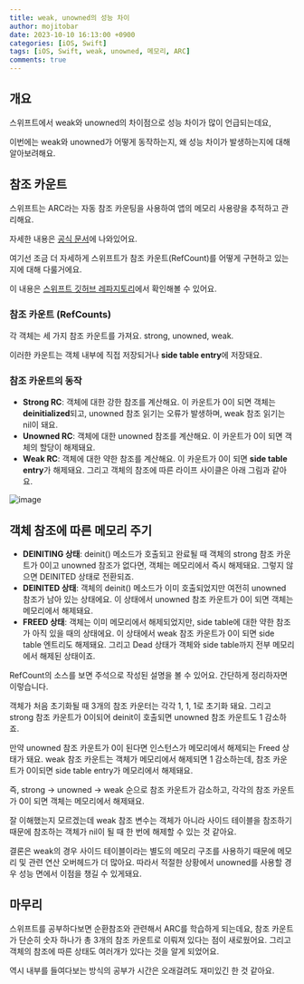 ```yaml
---
title: weak, unowned의 성능 차이
author: mojitobar
date: 2023-10-10 16:13:00 +0900
categories: [iOS, Swift]
tags: [iOS, Swift, weak, unowned, 메모리, ARC]
comments: true
---
```


## 개요

스위프트에서 weak와 unowned의 차이점으로 성능 차이가 많이 언급되는데요,

이번에는 weak와 unowned가 어떻게 동작하는지, 왜 성능 차이가 발생하는지에 대해 알아보려해요.

## 참조 카운트

스위프트는 ARC라는 자동 참조 카운팅을 사용하여 앱의 메모리 사용량을 추적하고 관리해요.

자세한 내용은 [공식 문서](https://docs.swift.org/swift-book/documentation/the-swift-programming-language/automaticreferencecounting/)에 나와있어요.

여기선 조금 더 자세하게 스위프트가 참조 카운트(RefCount)를 어떻게 구현하고 있는지에 대해 다룰거에요.

이 내용은 [스위프트 깃허브 레파지토리](https://github.com/apple/swift/blob/main/stdlib/public/SwiftShims/swift/shims/RefCount.h)에서 확인해볼 수 있어요.

### 참조 카운트 (RefCounts)

각 객체는 세 가지 참조 카운트를 가져요. strong, unowned, weak.

이러한 카운트는 객체 내부에 직접 저장되거나 **side table entry**에 저장돼요.

### 참조 카운트의 동작

- **Strong RC**: 객체에 대한 강한 참조를 계산해요. 이 카운트가 0이 되면 객체는 **deinitialized**되고, unowned 참조 읽기는 오류가 발생하며, weak 참조 읽기는 nil이 돼요.
- **Unowned RC**: 객체에 대한 unowned 참조를 계산해요. 이 카운트가 0이 되면 객체의 할당이 해제돼요.
- **Weak RC**: 객체에 대한 약한 참조를 계산해요. 이 카운트가 0이 되면 **side table entry**가 해제돼요. 그리고 객체의 참조에 따른 라이프 사이클은 아래 그림과 같아요.

![image](https://github.com/MojitoBar/MojitoBar.github.io/assets/16567811/e753729b-a4e2-4c2d-9cda-5b6c533a66d5)

## 객체 참조에 따른 메모리 주기

- **DEINITING 상태**: deinit() 메소드가 호출되고 완료될 때 객체의 strong 참조 카운트가 0이고 unowned 참조가 없다면, 객체는 메모리에서 즉시 해제돼요. 그렇지 않으면 DEINITED 상태로 전환되죠.
- **DEINITED 상태**: 객체의 deinit() 메소드가 이미 호출되었지만 여전히 unowned 참조가 남아 있는 상태에요. 이 상태에서 unowned 참조 카운트가 0이 되면 객체는 메모리에서 해제돼요.
- **FREED 상태**: 객체는 이미 메모리에서 해제되었지만, side table에 대한 약한 참조가 아직 있을 때의 상태에요. 이 상태에서 weak 참조 카운트가 0이 되면 side table 엔트리도 해제돼요. 그리고 Dead 상태가 객체와 side table까지 전부 메모리에서 해제된 상태이죠.

RefCount의 소스를 보면 주석으로 작성된 설명을 볼 수 있어요. 간단하게 정리하자면 이렇습니다.

객체가 처음 초기화될 때 3개의 참조 카운터는 각각 1, 1, 1로 초기화 돼요.
그리고 strong 참조 카운트가 0이되어 deinit이 호출되면 unowned 참조 카운트도 1 감소하죠.

만약 unowned 참조 카운트가 0이 된다면 인스턴스가 메모리에서 해제되는 Freed 상태가 돼요.
weak 참조 카운트는 객체가 메모리에서 해제되면 1 감소하는데, 참조 카운트가 0이되면 side table entry가 메모리에서 해제돼요.

즉, strong -> unowned -> weak 순으로 참조 카운트가 감소하고, 각각의 참조 카운트가 0이 되면 객체는 메모리에서 해제돼요.

잘 이해했는지 모르겠는데 weak 참조 변수는 객체가 아니라 사이드 테이블을 참조하기 때문에 참조하는 객체가 nil이 될 때 한 번에 해제할 수 있는 것 같아요.

결론은 weak의 경우 사이드 테이블이라는 별도의 메모리 구조를 사용하기 때문에 메모리 및 관련 연산 오버헤드가 더 많아요.
따라서 적절한 상황에서 unowned를 사용할 경우 성능 면에서 이점을 챙길 수 있게돼요.

## 마무리

스위프트를 공부하다보면 순환참조와 관련해서 ARC를 학습하게 되는데요, 참조 카운트가 단순히 숫자 하나가 총 3개의 참조 카운트로 이뤄져 있다는 점이 새로웠어요. 그리고 객체의 참조에 따른 상태도 여러개가 있다는 것을 알게 되었어요.

역시 내부를 들여다보는 방식의 공부가 시간은 오래걸려도 재미있긴 한 것 같아요.
